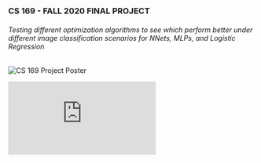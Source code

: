 
### CS 169 - FALL 2020 FINAL PROJECT
###### Testing different optimization algorithms to see which perform better under different image classification scenarios for NNets, MLPs, and Logistic Regression

![CS 169 Project Poster ](https://user-images.githubusercontent.com/74005677/129465138-dd18b3ac-f6aa-4053-a5f1-eb4583f5cc74.jpg)

![CS 169 FINAL REPORT.pdf](https://github.com/shankar1-hub/cs169-ml_neural_nets/files/6987420/CS.169.FINAL.REPORT.pdf)
